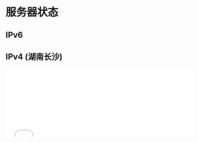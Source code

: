 # 服务器状态
## IPv6

<div id="server-status"></div>
<script>
    async function fetchServerStatus() {
        try {
            const response = await fetch('https://api.mcsrvstat.us/bedrock/3/play.ltya.top');
            const data = await response.json();

            let serverStatus = `
                    <strong>IP 地址:</strong> play.ltya.top<br>
                    <strong>端口:</strong> ${data.port}<br>
                    <strong>服务器状态:</strong> ${data.online ? '在线' : '离线'}<br>
                `;

            if (data.online) {
                serverStatus += `
                        <strong>服务器 MOTD:</strong> ${data.motd.clean}<br>
                        <strong>当前在线玩家:</strong> ${data.players.online} / ${data.players.max}<br>
                        <strong>服务器版本:</strong> ${data.version}<br>
                        <strong>游戏模式:</strong> ${data.gamemode}<br>
                        <strong>地图名称:</strong> ${data.map.clean}<br>
                    `;
            }
            document.getElementById('server-status').innerHTML = serverStatus;
        } catch (error) {
            document.getElementById('server-status').innerHTML = `<p class="error">无法获取服务器状态信息，请稍后再试。<br>`;
        }
    }

    fetchServerStatus();
</script>

## IPv4 (湖南长沙)
<iframe frameborder="no" border="0" marginwidth="0" marginheight="0" width="500px" height="182px" scrolling=no src="//motdbe.blackbe.work/iframe.html?ip=cs-v4.play.ltya.top&port=19100&dark=true&join_open=true"></iframe>

